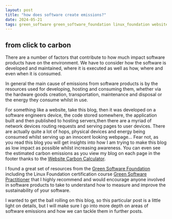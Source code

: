 ```yaml
---
layout: post
title: "how does software create emissions?"
date: 2024-05-21
tags: green_software green_software_foundation linux_foundation website_carbon_calculator
---
```


## from click to carbon

There are a number of factors that contribute to how much impact software products have on the environment.  We have to consider how the software is developed and maintained, where it is executed as well as how, where and even when it is consumed.

In general the main cause of emissions from software products is by the resources used for developing, hosting and consuming them, whether via the hardware goods creation, transportation, maintenance and disposal or the energy they consume whilst in use.

For something like a website, take this blog, then it was developed on a software engineers device, the code stored somewhere, the application built and then published to hosting servers,then there are a myriad of network devices routing requests and serving pages to user devices.  There are actually quite a lot of hops, physical devices and energy being consumed whilst serving up an innocent looking webpage...  Fear not, as you read this blog you will get insights into how I am trying to make this blog as low impact as possible whilst increasing awareness.  You can even see the estimated carbon emissions as you view my blog on each page in the footer thanks to the [Website Carbon Calculator](https://www.websitecarbon.com/).

I found a great set of resources from the [Green Software Foundation](https://greensoftware.foundation/) including the Linux Foundation certification course [Green Software Practitioner](https://training.linuxfoundation.org/training/green-software-for-practitioners-lfc131/) that I highly recommend and would encourage anyone involved in software products to take to understand how to measure and improve the sustainability of your software.

I wanted to get the ball rolling on this blog, so this particular post is a little light on details, but I will make sure I go into more depth on areas of software emissions and how we can tackle them in further posts.

